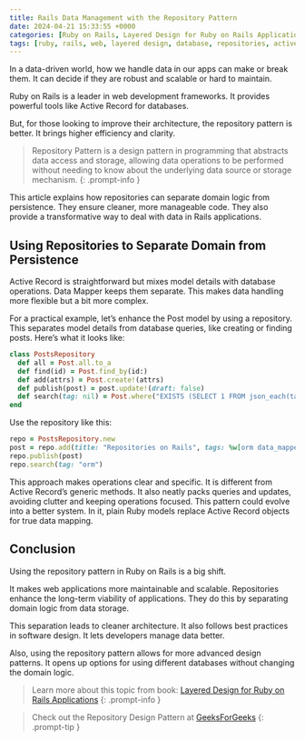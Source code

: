 ```yaml
---
title: Rails Data Management with the Repository Pattern
date: 2024-04-21 15:33:55 +0000
categories: [Ruby on Rails, Layered Design for Ruby on Rails Applications]
tags: [ruby, rails, web, layered design, database, repositories, active record, data mapper]
---
```


In a data-driven world, how we handle data in our apps can make or break them. It can decide if they are robust and scalable or hard to maintain.

Ruby on Rails is a leader in web development frameworks. It provides powerful tools like Active Record for databases.

But, for those looking to improve their architecture, the repository pattern is better. It brings higher efficiency and clarity.

<!-- markdownlint-capture -->
<!-- markdownlint-disable -->

> Repository Pattern is a design pattern in programming that abstracts data access and storage, allowing data operations to be performed without needing to know about the underlying data source or storage mechanism.
{: .prompt-info }

<!-- markdownlint-restore -->


This article explains how repositories can separate domain logic from persistence. They ensure cleaner, more manageable code. They also provide a transformative way to deal with data in Rails applications.

## Using Repositories to Separate Domain from Persistence

Active Record is straightforward but mixes model details with database operations. Data Mapper keeps them separate. This makes data handling more flexible but a bit more complex.

For a practical example, let’s enhance the Post model by using a repository. This separates model details from database queries, like creating or finding posts. Here’s what it looks like:

```ruby
class PostsRepository
  def all = Post.all.to_a
  def find(id) = Post.find_by(id:)
  def add(attrs) = Post.create!(attrs)
  def publish(post) = post.update!(draft: false)
  def search(tag: nil) = Post.where("EXISTS (SELECT 1 FROM json_each(tags) WHERE value = ?)", tag)
end
```

Use the repository like this:

```ruby
repo = PostsRepository.new
post = repo.add(title: "Repositories on Rails", tags: %w[orm data_mapper])
repo.publish(post)
repo.search(tag: "orm")
```

This approach makes operations clear and specific. It is different from Active Record’s generic methods. It also neatly packs queries and updates, avoiding clutter and keeping operations focused. This pattern could evolve into a better system. In it, plain Ruby models replace Active Record objects for true data mapping.

## Conclusion

Using the repository pattern in Ruby on Rails is a big shift.

It makes web applications more maintainable and scalable. Repositories enhance the long-term viability of applications. They do this by separating domain logic from data storage.

This separation leads to cleaner architecture. It also follows best practices in software design. It lets developers manage data better.

Also, using the repository pattern allows for more advanced design patterns. It opens up options for using different databases without changing the domain logic.

<!-- markdownlint-capture -->
<!-- markdownlint-disable -->

> Learn more about this topic from book: [Layered Design for Ruby on Rails Applications](https://www.packtpub.com/product/layered-design-for-ruby-on-rails-applications/9781801813785)
{: .prompt-info }

<!-- markdownlint-restore -->

<!-- markdownlint-capture -->
<!-- markdownlint-disable -->

> Check out the Repository Design Pattern at [GeeksForGeeks](https://www.geeksforgeeks.org/repository-design-pattern/)
{: .prompt-tip }

<!-- markdownlint-restore -->
